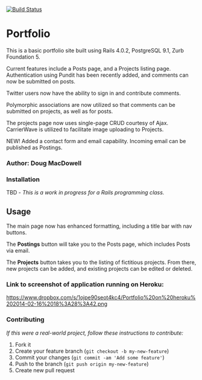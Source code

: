 [![Build Status](https://travis-ci.org/Doug-MacDowell/portfolio.png)](https://travis-ci.org/Doug-MacDowell/portfolio)

# Portfolio

This is a basic portfolio site built using Rails 4.0.2, PostgreSQL 9.1, Zurb Foundation 5.

Current features include a Posts page, and a Projects listing page.
Authentication using Pundit has been recently added, and comments can now be submitted on posts.

Twitter users now have the ability to sign in and contribute comments.

Polymorphic associations are now utilized so that comments can be submitted on projects, as well as for posts.

The projects page now uses single-page CRUD courtesy of Ajax.
CarrierWave is utilized to facilitate image uploading to Projects.

NEW! Added a contact form and email capability. Incoming email can be published as Postings.

### Author:  Doug MacDowell

### Installation

TBD - *This is a work in progress for a Rails programming class.*

## Usage

The main page now has enhanced formatting, including a title bar with nav buttons.

The __Postings__ button will take you to the Posts page, which includes Posts via email.

The __Projects__ button takes you to the listing of fictitious projects. From there, new projects can be added, and existing projects can be edited or deleted.

### Link to screenshot of application running on Heroku:

https://www.dropbox.com/s/1ojpe90seot4kc4/Portfolio%20on%20heroku%202014-02-16%2018%3A28%3A42.png

### Contributing

*If this were a real-world project, follow these instructions to contribute:*

1. Fork it
2. Create your feature branch (`git checkout -b my-new-feature`)
3. Commit your changes (`git commit -am 'Add some feature'`)
4. Push to the branch (`git push origin my-new-feature`)
5. Create new pull request
